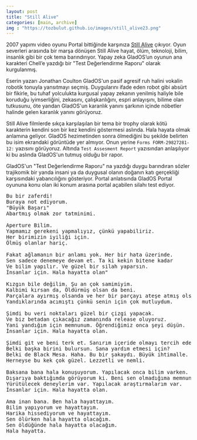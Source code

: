 ```yaml
---
layout: post
title: "Still Alive"
categories: [main, archive]
img : "https://tozbulut.github.io/images/still_alive23.png"
---
```


2007 yapımı video oyunu Portal bittiğinde karşınıza [Still Alive](https://www.youtube.com/watch?v=36reZ9-3VK0) çıkıyor. 
Oyun severleri arasında bir marşa dönüşen Still Alive hayat, ölüm, teknoloji, bilim, insanlık gibi bir çok tema barındırıyor. Yapay zeka GladOS’un oyunun ana karakteri Chell’e yazdığı bir "Test Değerlendirme Raporu" olarak kurgulanmış. 

Eserin yazarı Jonathan Coulton GladOS'un pasif agresif ruh halini vokalin robotik tonuyla yansıtmayı seçmiş. Duygularını ifade eden robot gibi absürt bir fikirle, bu tuhaf yolculukta kurgusal yapay zekanın yenilmiş haliyle bile koruduğu iyimserliğini, zekasını, çalışkanlığını, espri anlayışını, bilime olan tutkusunu, öte yandan GladOS'un karanlık yanını şarkının içinde nöbetler halinde gelen karanlık yanını görüyoruz.

Still Alive filmlerde sıkça karşılaşılan bir tema bir trophy olarak kötü karakterin kendini son bir kez kendini göstermesi aslında. Hala hayata olmak anlamına geliyor. GladOS hezimetinden sonra ölmediğini bu şekilde belirten bu isim ekrandaki görüntüde yer almıyor. Onun yerine `Forms FORM-29827281-12:` yazısını görüyoruz. Altında `Test Assesment Report` yazısından anlaşılıyor ki bu aslında GladOS'un tutmuş olduğu bir rapor.

GladOS'un "Test Değerlendirme Raporu" na yazdığı duygu barındıran sözler trajikomik bir yanda insani ya da duygusal olanın doğanın katı gerçekliği karşısındaki yabancılığını gösteriyor. Portal anlatısında GladOS Portal oyununa konu olan iki konum arasına portal açabilen silahı test ediyor.

<pre>
Bu bir zaferdi!
Buraya not ediyorum.
"Büyük Başarı" 
Abartmış olmak zor tatminimi.

Aperture Bilim. 
Yapmamız gerekeni yapmalıyız, çünkü yapabiliriz. 
Her birimizin iyiliği için. 
Ölmüş olanlar hariç.

Fakat ağlamanın bir anlamı yok. Her bir hata üzerinde. 
Sen sadece denemeye devam et. Ta ki kekin bitene kadar
Ve bilim yapılır. Ve güzel bir silah yaparsın. 
İnsanlar için. Hala hayatta olan"

Kızgın bile değilim. Şu an çok samimiyim. 
Kalbimi kırsan da, Öldürmüş olsan da beni. 
Parçalara ayırmış olsanda ve her bir parçayı ateşe atmış olsan da.
Yandıklarında acımıştı çünkü senin için çok mutluydum.

Şimdi bu veri noktaları güzel bir çizgi yapacak. 
Ve biz betadan çıkacağız zamanında release oluyoruz. 
Yani yandığım için memnunum. Öğrendiğimiz onca şeyi düşün.
İnsanlar için. Hala hayatta olan.

Şimdi git ve beni terk et. Sanırım içeride olmayı tercih edeceğim. 
Belki başka birini bulursun. Sana yardım etmesi için? 
Belki de Black Mesa. Haha. Bu bir şakaydı. Büyük ihtimalle. 
Herneyse bu kek çok güzel. Lezzetli ve nemli.

Baksana bana hala konuşuyorum. Yapılacak onca bilim varken. 
Dışarıya baktığımda görüyorum ki. Beni sen olmadığıma memnun ediyor. 
Yürütülecek deneylerim var. Yapılacak araştırmalarım var. 
İnsanlar için. Hala hayatta olan.

Ama inan bana. Ben hala hayattayım. 
Bilim yapıyorum ve hayattayım. 
Harika hissediyorum ve hayattayım.
Sen ölürken hala hayatta olacağım. 
Sen öldüğünde hala hayatta olacağım. 
Hala hayatta.
</pre>
